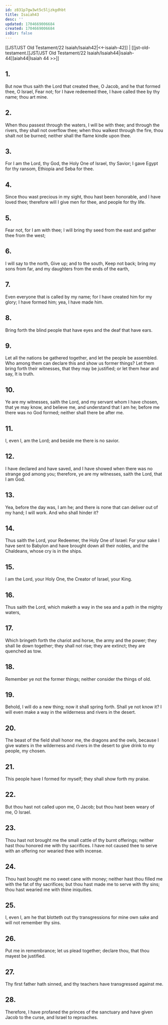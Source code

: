 ```yaml
---
id: z831p7gw3wt5c5ljzkgdhbt
title: Isaiah43
desc: ''
updated: 1704669006684
created: 1704669006684
isDir: false
---
```

[[JST/JST Old Testament/22 Isaiah/Isaiah42|<<-isaiah-42]] | [[jst-old-testament.[[JST/JST Old Testament/22 Isaiah/Isaiah44|isaiah-44]]aiah44|Isaiah 44 >>]]
## 1.
But now thus saith the Lord that created thee, O Jacob, and he that formed thee, O Israel, Fear not; for I have redeemed thee, I have called thee by thy name; thou art mine.
## 2.
When thou passest through the waters, I will be with thee; and through the rivers, they shall not overflow thee; when thou walkest through the fire, thou shalt not be burned; neither shall the flame kindle upon thee.
## 3.
For I am the Lord, thy God, the Holy One of Israel, thy Savior; I gave Egypt for thy ransom, Ethiopia and Seba for thee.
## 4.
Since thou wast precious in my sight, thou hast been honorable, and I have loved thee; therefore will I give men for thee, and people for thy life.
## 5.
Fear not, for I am with thee; I will bring thy seed from the east and gather thee from the west;
## 6.
I will say to the north, Give up; and to the south, Keep not back; bring my sons from far, and my daughters from the ends of the earth,
## 7.
Even everyone that is called by my name; for I have created him for my glory; I have formed him; yea, I have made him.
## 8.
Bring forth the blind people that have eyes and the deaf that have ears.
## 9.
Let all the nations be gathered together, and let the people be assembled. Who among them can declare this and show us former things? Let them bring forth their witnesses, that they may be justified; or let them hear and say, It is truth.
## 10.
Ye are my witnesses, saith the Lord, and my servant whom I have chosen, that ye may know, and believe me, and understand that I am he; before me there was no God formed; neither shall there be after me.
## 11.
I, even I, am the Lord; and beside me there is no savior.
## 12.
I have declared and have saved, and I have showed when there was no strange god among you; therefore, ye are my witnesses, saith the Lord, that I am God.
## 13.
Yea, before the day was, I am he; and there is none that can deliver out of my hand; I will work. And who shall hinder it?
## 14.
Thus saith the Lord, your Redeemer, the Holy One of Israel: For your sake I have sent to Babylon and have brought down all their nobles, and the Chaldeans, whose cry is in the ships.
## 15.
I am the Lord, your Holy One, the Creator of Israel, your King.
## 16.
Thus saith the Lord, which maketh a way in the sea and a path in the mighty waters,
## 17.
Which bringeth forth the chariot and horse, the army and the power; they shall lie down together; they shall not rise; they are extinct; they are quenched as tow.
## 18.
Remember ye not the former things; neither consider the things of old.
## 19.
Behold, I will do a new thing; now it shall spring forth. Shall ye not know it? I will even make a way in the wilderness and rivers in the desert.
## 20.
The beast of the field shall honor me, the dragons and the owls, because I give waters in the wilderness and rivers in the desert to give drink to my people, my chosen.
## 21.
This people have I formed for myself; they shall show forth my praise.
## 22.
But thou hast not called upon me, O Jacob; but thou hast been weary of me, O Israel.
## 23.
Thou hast not brought me the small cattle of thy burnt offerings; neither hast thou honored me with thy sacrifices. I have not caused thee to serve with an offering nor wearied thee with incense.
## 24.
Thou hast bought me no sweet cane with money; neither hast thou filled me with the fat of thy sacrifices; but thou hast made me to serve with thy sins; thou hast wearied me with thine iniquities.
## 25.
I, even I, am he that blotteth out thy transgressions for mine own sake and will not remember thy sins.
## 26.
Put me in remembrance; let us plead together; declare thou, that thou mayest be justified.
## 27.
Thy first father hath sinned, and thy teachers have transgressed against me.
## 28.
Therefore, I have profaned the princes of the sanctuary and have given Jacob to the curse, and Israel to reproaches.

